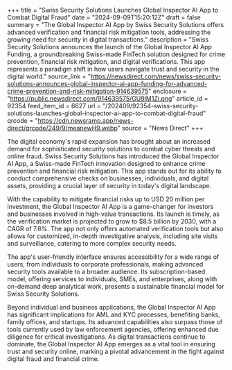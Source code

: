 +++
title = "Swiss Security Solutions Launches Global Inspector AI App to Combat Digital Fraud"
date = "2024-09-09T15:20:12Z"
draft = false
summary = "The Global Inspector AI App by Swiss Security Solutions offers advanced verification and financial risk mitigation tools, addressing the growing need for security in digital transactions."
description = "Swiss Security Solutions announces the launch of the Global Inspector AI App Funding, a groundbreaking Swiss-made FinTech solution designed for crime prevention, financial risk mitigation, and digital verifications. This app represents a paradigm shift in how users navigate trust and security in the digital world."
source_link = "https://newsdirect.com/news/swiss-security-solutions-announces-global-inspector-ai-app-funding-for-advanced-crime-prevention-and-risk-mitigation-914639575"
enclosure = "https://public.newsdirect.com/914639575/GU9lM1Zi.png"
article_id = 92354
feed_item_id = 6627
url = "/202409/92354-swiss-security-solutions-launches-global-inspector-ai-app-to-combat-digital-fraud"
qrcode = "https://cdn.newsramp.app/news-direct/qrcode/249/9/meanewH9.webp"
source = "News Direct"
+++

<p>The digital economy's rapid expansion has brought about an increased demand for sophisticated security solutions to combat cyber threats and online fraud. Swiss Security Solutions has introduced the Global Inspector AI App, a Swiss-made FinTech innovation designed to enhance crime prevention and financial risk mitigation. This app stands out for its ability to conduct comprehensive checks on businesses, individuals, and digital assets, providing a crucial layer of security in today's digital landscape.</p><p>With the capability to mitigate financial risks up to USD 20 million per investment, the Global Inspector AI App is a game-changer for investors and businesses involved in high-value transactions. Its launch is timely, as the verification market is projected to grow to $8.5 billion by 2030, with a CAGR of 7.6%. The app not only offers automated verification tools but also allows for customized, in-depth investigative analysis, including site visits and surveillance, catering to more complex security needs.</p><p>The app's user-friendly interface ensures accessibility for a wide range of users, from individuals to corporate professionals, making advanced security tools available to a broader audience. Its subscription-based model, offering services to individuals, SMEs, and enterprises, along with on-demand deep analytical work, presents a sustainable financial model for Swiss Security Solutions.</p><p>Beyond individual and business applications, the Global Inspector AI App has significant implications for AML and KYC processes, benefiting banks, family offices, and startups. Its advanced capabilities also surpass those of tools currently used by law enforcement agencies, offering enhanced due diligence for critical investigations. As digital transactions continue to dominate, the Global Inspector AI App emerges as a vital tool in ensuring trust and security online, marking a pivotal advancement in the fight against digital fraud and financial crime.</p>